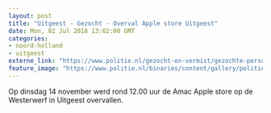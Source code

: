 ```yaml
---
layout: post
title: "Uitgeest - Gezocht - Overval Apple store Uitgeest"
date: Mon, 02 Jul 2018 13:02:00 GMT
categories: 
- noord-holland 
- uitgeest 
externe_link: "https://www.politie.nl/gezocht-en-vermist/gezochte-personen/2018/juli/04-overval-apple-store-uitgeest.html"
feature_image: "https://www.politie.nl/binaries/content/gallery/politie/gezocht/verdachten/2018/juli/04-nh/2017234321-overval-amac-uitgeest1.jpg"
---
```


Op dinsdag 14 november werd rond 12.00 uur de Amac Apple store op de Westerwerf in Uitgeest overvallen.
